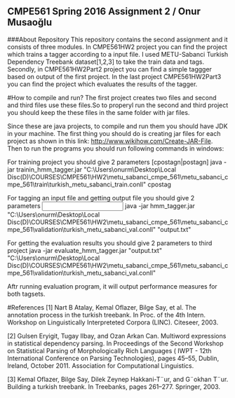 ## CMPE561 Spring 2016 Assignment 2 / Onur Musaoğlu
###About Repository
  This repository contains the second assignment and it consists of three modules. In CMPE561HW2 project you can find the project which trains a tagger according to a input file. I used METU-Sabanci Turkish Dependency Treebank dataset[1,2,3] to take the train data and tags. Secondly, in CMPE561HW2Part2 project you can find a simple taggger based on output of the first project. In the last project CMPE561HW2Part3 you can find the project which evaluates the results of the tagger.

#How to compile and run?
The first project creates two files and second and third files use these files.So to properyl run the second and third project you should keep the these files in the same folder with jar files.

Since these are java projects, to compile and run them you should have JDK in your machine. The first thing you should do is creating
jar files for each project as shown in this link: http://www.wikihow.com/Create-JAR-File. 
Then to run the programs you should run following commands in windows:

For training project you should give 2 parameters <training filename> [cpostagn|postagn]
java -jar trainin_hmm_tagger.jar "C:\Users\onurm\Desktop\Local Disc(D)\COURSES\CMPE561\HW2\metu_sabanci_cmpe_561\metu_sabanci_cmpe_561\train\turkish_metu_sabanci_train.conll" cpostag
  
For tagging an input file and getting output file you should give 2 parameters <input blind filename> <output filename>
java -jar hmm_tagger.jar "C:\Users\onurm\Desktop\Local Disc(D)\COURSES\CMPE561\HW2\metu_sabanci_cmpe_561\metu_sabanci_cmpe_561\validation\turkish_metu_sabanci_val.conll" "output.txt"

For getting the evaluation results you should give 2 parameters <output filename> <gold filename> to third project
java -jar evaluate_hmm_tagger.jar "output.txt" "C:\Users\onurm\Desktop\Local Disc(D)\COURSES\CMPE561\HW2\metu_sabanci_cmpe_561\metu_sabanci_cmpe_561\validation\turkish_metu_sabanci_val.conll"

Aftr running evaluation program, it will output performance measures for both tagsets.

#References
[1] Nart B Atalay, Kemal Oflazer, Bilge Say, et al. The annotation process in the turkish treebank.
In Proc. of the 4th Intern. Workshop on Linguistically Interpreteted Corpora (LINC). Citeseer,
2003.

[2] Gulsen Eryigit, Tugay Ilbay, and Ozan Arkan Can. Multiword expressions in statistical dependency
parsing. In Proceedings of the Second Workshop on Statistical Parsing of Morphologically
Rich Languages ( IWPT - 12th International Conference on Parsing Technologies),
pages 45–55, Dublin, Ireland, October 2011. Association for Computational Linguistics.

[3] Kemal Oflazer, Bilge Say, Dilek Zeynep Hakkani-T¨ur, and G¨okhan T¨ur. Building a turkish
treebank. In Treebanks, pages 261–277. Springer, 2003.

